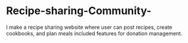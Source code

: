 # Recipe-sharing-Community-
I make a recipe sharing website where user can post recipes, create cookbooks, and plan meals included features for donation management. 
